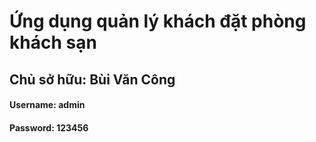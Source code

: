 # Ứng dụng quản lý khách đặt phòng khách sạn
## Chủ sở hữu: Bùi Văn Công
#### Username: admin 
#### Password: 123456
